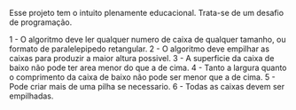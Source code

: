 Esse projeto tem o intuito plenamente educacional. Trata-se de um desafio de programação.

1 - O algoritmo deve ler qualquer numero de caixa de qualquer tamanho, ou formato de paralelepipedo retangular.
2 - O algoritmo deve empilhar as caixas para produzir a maior altura possivel.
3 - A superficie da caixa de baixo não pode ter area menor do que a de cima.
4 - Tanto a largura quanto o comprimento da caixa de baixo não pode ser menor que a de cima.
5 - Pode criar mais de uma pilha se necessario.
6 - Todas as caixas devem ser empilhadas. 

